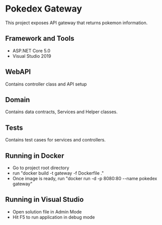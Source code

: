 # Pokedex Gateway

This project exposes API gateway that returns pokemon information.

## Framework and Tools
- ASP.NET Core 5.0 
- Visual Studio 2019


## WebAPI
 Contains controller class and API setup 

## Domain
 Contains data contracts, Services and Helper classes.

## Tests
 Contains test cases for services and controllers. 

## Running in Docker
  - Go to project root directory 
  - run "docker build -t gateway -f Dockerfile ."
  - Once image is ready, run "docker run -d -p 8080:80 --name pokedex gateway"
  
## Running in Visual Studio 
- Open solution file in Admin Mode 
- Hit F5 to run application in debug mode
